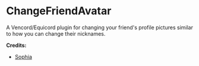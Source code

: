 # ChangeFriendAvatar
A Vencord/Equicord plugin for changing your friend's profile pictures similar to how you can change their nicknames.

**Credits:**
- [Sophia](https://github.com/sophiaasophieee/)
